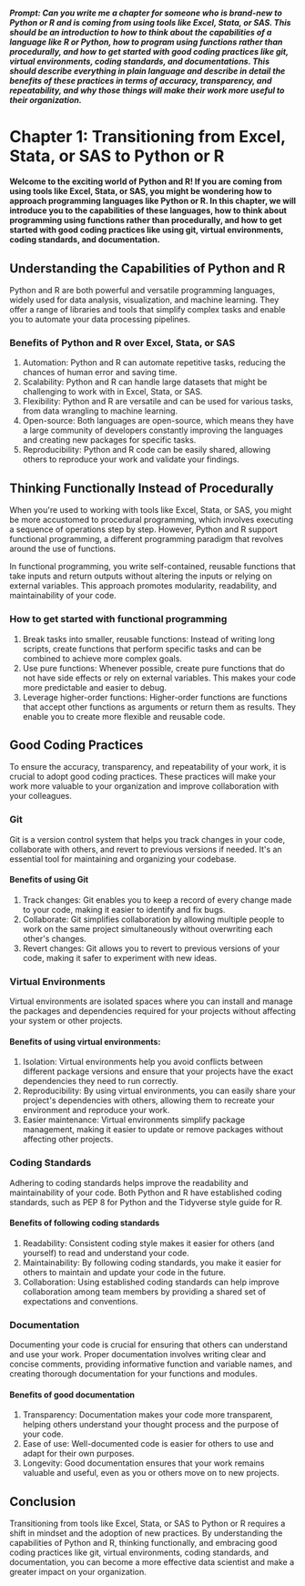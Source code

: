 ##### Prompt: Can you write me a chapter for someone who is brand-new to Python or R and is coming from using tools like Excel, Stata, or SAS. This should be an introduction to how to think about the capabilities of a language like R or Python, how to program using functions rather than procedurally, and how to get started with good coding practices like git, virtual environments, coding standards, and documentations. This should describe everything in plain language and describe in detail the benefits of these practices in terms of accuracy, transparency, and repeatability, and why those things will make their work more useful to their organization.

# **Chapter 1: Transitioning from Excel, Stata, or SAS to Python or R**


#### Welcome to the exciting world of Python and R! If you are coming from using tools like Excel, Stata, or SAS, you might be wondering how to approach programming languages like Python or R. In this chapter, we will introduce you to the capabilities of these languages, how to think about programming using functions rather than procedurally, and how to get started with good coding practices like using git, virtual environments, coding standards, and documentation.


## **Understanding the Capabilities of Python and R**

Python and R are both powerful and versatile programming languages, widely used for data analysis, visualization, and machine learning. They offer a range of libraries and tools that simplify complex tasks and enable you to automate your data processing pipelines.


### **Benefits of Python and R over Excel, Stata, or SAS**



1. Automation: Python and R can automate repetitive tasks, reducing the chances of human error and saving time.
2. Scalability: Python and R can handle large datasets that might be challenging to work with in Excel, Stata, or SAS.
3. Flexibility: Python and R are versatile and can be used for various tasks, from data wrangling to machine learning.
4. Open-source: Both languages are open-source, which means they have a large community of developers constantly improving the languages and creating new packages for specific tasks.
5. Reproducibility: Python and R code can be easily shared, allowing others to reproduce your work and validate your findings.


## **Thinking Functionally Instead of Procedurally**

When you're used to working with tools like Excel, Stata, or SAS, you might be more accustomed to procedural programming, which involves executing a sequence of operations step by step. However, Python and R support functional programming, a different programming paradigm that revolves around the use of functions.

In functional programming, you write self-contained, reusable functions that take inputs and return outputs without altering the inputs or relying on external variables. This approach promotes modularity, readability, and maintainability of your code.


### **How to get started with functional programming**



1. Break tasks into smaller, reusable functions: Instead of writing long scripts, create functions that perform specific tasks and can be combined to achieve more complex goals.
2. Use pure functions: Whenever possible, create pure functions that do not have side effects or rely on external variables. This makes your code more predictable and easier to debug.
3. Leverage higher-order functions: Higher-order functions are functions that accept other functions as arguments or return them as results. They enable you to create more flexible and reusable code.


## **Good Coding Practices**

To ensure the accuracy, transparency, and repeatability of your work, it is crucial to adopt good coding practices. These practices will make your work more valuable to your organization and improve collaboration with your colleagues.


### **Git**

Git is a version control system that helps you track changes in your code, collaborate with others, and revert to previous versions if needed. It's an essential tool for maintaining and organizing your codebase.


#### Benefits of using Git



1. Track changes: Git enables you to keep a record of every change made to your code, making it easier to identify and fix bugs.
2. Collaborate: Git simplifies collaboration by allowing multiple people to work on the same project simultaneously without overwriting each other's changes.
3. Revert changes: Git allows you to revert to previous versions of your code, making it safer to experiment with new ideas.


### **Virtual Environments**

Virtual environments are isolated spaces where you can install and manage the packages and dependencies required for your projects without affecting your system or other projects.


#### Benefits of using virtual environments:



1. Isolation: Virtual environments help you avoid conflicts between different package versions and ensure that your projects have the exact dependencies they need to run correctly.
2. Reproducibility: By using virtual environments, you can easily share your project's dependencies with others, allowing them to recreate your environment and reproduce your work.
3. Easier maintenance: Virtual environments simplify package management, making it easier to update or remove packages without affecting other projects.


### **Coding Standards**

Adhering to coding standards helps improve the readability and maintainability of your code. Both Python and R have established coding standards, such as PEP 8 for Python and the Tidyverse style guide for R.


#### Benefits of following coding standards



1. Readability: Consistent coding style makes it easier for others (and yourself) to read and understand your code.
2. Maintainability: By following coding standards, you make it easier for others to maintain and update your code in the future.
3. Collaboration: Using established coding standards can help improve collaboration among team members by providing a shared set of expectations and conventions.


### **Documentation**

Documenting your code is crucial for ensuring that others can understand and use your work. Proper documentation involves writing clear and concise comments, providing informative function and variable names, and creating thorough documentation for your functions and modules.


#### Benefits of good documentation



1. Transparency: Documentation makes your code more transparent, helping others understand your thought process and the purpose of your code.
2. Ease of use: Well-documented code is easier for others to use and adapt for their own purposes.
3. Longevity: Good documentation ensures that your work remains valuable and useful, even as you or others move on to new projects.


## **Conclusion**

Transitioning from tools like Excel, Stata, or SAS to Python or R requires a shift in mindset and the adoption of new practices. By understanding the capabilities of Python and R, thinking functionally, and embracing good coding practices like git, virtual environments, coding standards, and documentation, you can become a more effective data scientist and make a greater impact on your organization.
